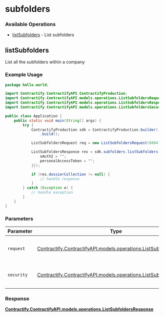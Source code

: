 # subfolders

### Available Operations

* [listSubfolders](#listsubfolders) - List subfolders

## listSubfolders

List all the subfolders within a company

### Example Usage

```java
package hello.world;

import Contractify.ContractifyAPI.ContractifyProduction;
import Contractify.ContractifyAPI.models.operations.ListSubfoldersRequest;
import Contractify.ContractifyAPI.models.operations.ListSubfoldersResponse;
import Contractify.ContractifyAPI.models.operations.ListSubfoldersSecurity;

public class Application {
    public static void main(String[] args) {
        try {
            ContractifyProduction sdk = ContractifyProduction.builder()
                .build();

            ListSubfoldersRequest req = new ListSubfoldersRequest(880476L);            

            ListSubfoldersResponse res = sdk.subfolders.listSubfolders(req, new ListSubfoldersSecurity("commodi", "repudiandae") {{
                oAuth2 = "";
                personalAccessToken = "";
            }});

            if (res.dossierCollection != null) {
                // handle response
            }
        } catch (Exception e) {
            // handle exception
        }
    }
}
```

### Parameters

| Parameter                                                                                                                | Type                                                                                                                     | Required                                                                                                                 | Description                                                                                                              |
| ------------------------------------------------------------------------------------------------------------------------ | ------------------------------------------------------------------------------------------------------------------------ | ------------------------------------------------------------------------------------------------------------------------ | ------------------------------------------------------------------------------------------------------------------------ |
| `request`                                                                                                                | [Contractify.ContractifyAPI.models.operations.ListSubfoldersRequest](../../models/operations/ListSubfoldersRequest.md)   | :heavy_check_mark:                                                                                                       | The request object to use for the request.                                                                               |
| `security`                                                                                                               | [Contractify.ContractifyAPI.models.operations.ListSubfoldersSecurity](../../models/operations/ListSubfoldersSecurity.md) | :heavy_check_mark:                                                                                                       | The security requirements to use for the request.                                                                        |


### Response

**[Contractify.ContractifyAPI.models.operations.ListSubfoldersResponse](../../models/operations/ListSubfoldersResponse.md)**

